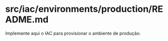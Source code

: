 # src/iac/environments/production/README.md

Implemente aqui o IAC para provisionar o ambiente de produção.
